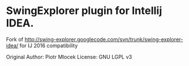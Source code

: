 # SwingExplorer plugin for Intellij IDEA.

Fork of http://swing-explorer.googlecode.com/svn/trunk/swing-explorer-idea/ for IJ 2016 compatibility

Original Author: Piotr Mlocek
License: GNU LGPL v3
